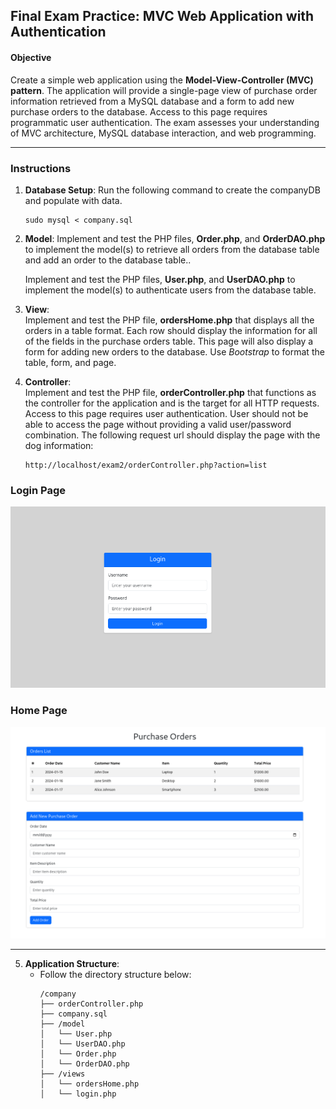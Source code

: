 ## Final Exam Practice: MVC Web Application with Authentication

#### Objective
Create a simple web application using the **Model-View-Controller (MVC) pattern**. The application will provide a single-page view of purchase order information retrieved from a MySQL database and a form to add new purchase orders to the database. Access to this page requires programmatic user authentication. The exam assesses your understanding of MVC architecture, MySQL database interaction, and web programming.

---

### Instructions

1. **Database Setup**: 
   Run the following command to create the companyDB and populate with data.
   ```
   sudo mysql < company.sql
   ```

2. **Model**:
   Implement and test the PHP files, **Order.php**, and **OrderDAO.php** to implement the model(s) to retrieve all orders from the database table and add an order to the database table..

   Implement and test the PHP files, **User.php**, and **UserDAO.php** to implement the model(s) to authenticate users from the database table.

3. **View**:  
   Implement and test the PHP file, **ordersHome.php** that displays all the orders in a table format. Each row should display the information for all of the fields in the purchase orders table. This page will also display a form for adding new orders to the database. Use *Bootstrap* to format the table, form, and page.
   
4. **Controller**:  
   Implement and test the PHP file, **orderController.php** that functions as the controller for the application and is the target for all HTTP requests.  Access to this page requires user authentication. User should not be able to access the page without providing a valid user/password combination. The following request url should display the page with the dog information:
   ```
   http://localhost/exam2/orderController.php?action=list
   ```  
### Login Page ###
<img src="login.png" alt="login form">

### Home Page ###
<img src="ordersHome.png" alt="orders home">

---

5. **Application Structure**:  
   - Follow the directory structure below:  
     ```
     /company
     ├── orderController.php
     ├── company.sql
     ├── /model
     │   └── User.php
     │   └── UserDAO.php
     │   └── Order.php
     │   └── OrderDAO.php
     ├── /views
     │   └── ordersHome.php
     │   └── login.php
   
     ```


